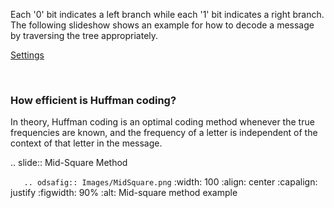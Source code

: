 Each '0' bit indicates a left branch while each '1' bit indicates a right branch. The following slideshow shows an example for how to decode a message by traversing the tree appropriately.

<link rel="stylesheet" type="text/css" href=".guides/DataStructures/huffman.css"/>
<link rel="stylesheet" type="text/css" href=".guides/AV/Binary/huffmanCON.css"/>

<div id="huffmanDecodeCON" class="ssAV">
<span class="jsavcounter"></span>
<a class="jsavsettings" href="#">Settings</a>
<div class="jsavcontrols"></div>
<p class="jsavoutput jsavline"></p>
<div class="jsavcanvas"></div>
</div>
<script type="text/javascript" src=".guides/DataStructures/huffman.js"></script>
<script type="text/javascript" src=".guides/AV/Binary/huffmanDecodeCON.js"></script>
<br/>



<div id="HuffmanDecodePRO" class="embedContainer" data-exer-name="HuffmanDecodePRO" data-long-name="HuffmanDecodePRO" data-short-name="HuffmanDecodePRO" data-frame-src=".guides/opendsa_v1/Exercises/Binary/HuffmanDecodePRO.html?selfLoggingEnabled=false&localMode=true&module=BasicPointers2&JXOP-debug=true&JOP-lang=en&JXOP-code=java" data-frame-width="660"data-frame-height="600" data-external="false" data-points="1.0" data-required="True" data-showhide="show" data-threshold="1" data-type="ka"data-exer-id=""><div class="center"> <div id="HuffmanDecodePRO_iframe"></div></div>





### How efficient is Huffman coding?

In theory, Huffman coding is an optimal coding method whenever the true frequencies are known, and the frequency of a letter is independent of the context of that letter in the message.

.. slide:: Mid-Square Method

```   .. odsafig:: Images/MidSquare.png```
      :width: 100
      :align: center
      :capalign: justify
      :figwidth: 90%
      :alt: Mid-square method example

<div id="MidSquare" class="embedContainer" data-exer-name="MidSquare" data-long-name="MidSquare" data-short-name="MidSquare" data-frame-src=".guides/opendsa_v1/AV/Hashing/MidSquare.html?selfLoggingEnabled=false&localMode=true&module=BasicPointers2&JXOP-debug=true&JOP-lang=en&JXOP-code=java" data-frame-width="660"data-frame-height="600" data-external="false" data-points="1.0" data-required="True" data-showhide="show" data-threshold="1" data-type="pe"data-exer-id=""><div class="center"> <div id="MidSquare_iframe"></div></div>



<div id="MidSquare1" class="embedContainer" data-exer-name="MidSquare1" data-long-name="MidSquare1" data-short-name="MidSquare1" data-frame-src=".guides/opendsa_v1/AV/Hashing/MidSquare1.html?selfLoggingEnabled=false&localMode=true&module=BasicPointers2&JXOP-debug=true&JOP-lang=en&JXOP-code=java" data-frame-width="660"data-frame-height="600" data-external="false" data-points="1.0" data-required="True" data-showhide="show" data-threshold="1" data-type="pe"data-exer-id=""><div class="center"> <div id="MidSquare1_iframe"></div></div>

